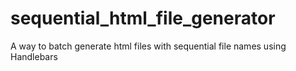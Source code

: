 # sequential_html_file_generator
A way to batch generate html files with sequential file names using Handlebars
